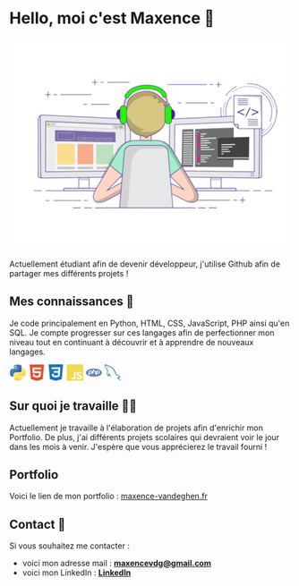 # Hello, moi c'est Maxence 👋

![image-principale](images/image-principale.gif)

Actuellement étudiant afin de devenir développeur, j'utilise Github afin de partager mes différents projets !


## Mes connaissances 🧠
Je code principalement en Python, HTML, CSS, JavaScript, PHP ainsi qu'en SQL. Je compte progresser sur ces langages afin de perfectionner mon niveau tout en continuant à découvrir et à apprendre de nouveaux langages.

<img src="images/python.svg" width="30" alt="python"> <img src="images/html5.svg" width="30" alt="html5"> <img src="images/css3.svg" width="30" alt="css3"> <img src="images/javascript.svg" width="30" alt="javascript"> <img src="images/php.svg" width="30" alt="php"> <img src="images/mysql.svg" width="30" alt="mysql">


## Sur quoi je travaille 👨‍💻
Actuellement je travaille à l'élaboration de projets afin d'enrichir mon Portfolio. De plus, j'ai différents projets scolaires qui devraient voir le jour dans les mois à venir. J'espère que vous apprécierez le travail fourni !


## Portfolio
Voici le lien de mon portfolio : [maxence-vandeghen.fr](https://maxence-vandeghen.fr/)

## Contact 📩
Si vous souhaitez me contacter :
* voici mon adresse mail : **maxencevdg@gmail.com**
* voici mon LinkedIn : [**LinkedIn**](https://www.linkedin.com/in/maxence-vandeghen/)
